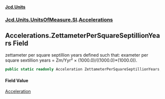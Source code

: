 #### [Jcd.Units](index.md 'index')

### [Jcd.Units.UnitsOfMeasure.SI](Jcd.Units.UnitsOfMeasure.SI.md 'Jcd.Units.UnitsOfMeasure.SI').[Accelerations](Accelerations.md 'Jcd.Units.UnitsOfMeasure.SI.Accelerations')

## Accelerations.ZettameterPerSquareSeptillionYears Field

zettameter per square septillion years defined such that: exameter per square sextillion years = Zm/Yyr² ×
(1000.0)/((1000.0)*(1000.0)).

```csharp
public static readonly Acceleration ZettameterPerSquareSeptillionYears;
```

#### Field Value

[Acceleration](Acceleration.md 'Jcd.Units.UnitTypes.Acceleration')